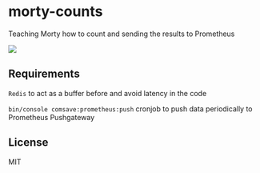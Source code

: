 # morty-counts

Teaching Morty how to count and sending the results to Prometheus

![](https://media.giphy.com/media/e6tJpLvjY8jXa/giphy.gif)

## Requirements

`Redis` to act as a buffer before and avoid latency in the code

`bin/console comsave:prometheus:push` cronjob to push data periodically to Prometheus Pushgateway

## License

MIT
